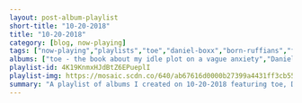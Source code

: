 ```yaml
---
layout: post-album-playlist
short-title: "10-20-2018"
title: "10-20-2018"
category: [blog, now-playing]
tags: ["now-playing","playlists","toe","daniel-boxx","born-ruffians","foals","timber-timbre","ezra-furman","jimmy-eat-world","jeffrey-lewis","the-aquabats!","the-aquabats!","various-artists"]
albums: ["toe - the book about my idle plot on a vague anxiety","Daniel Boxx - You're My Friends","Born Ruffians - This Sentence Will Ruin/ Save Your Life","Foals - Part 2 Everything Not Saved Will Be Lost","Timber Timbre - Creep On Creepin' On","Ezra Furman - Perpetual Motion People","Jimmy Eat World - Surviving","Jeffrey Lewis - Bad Wiring","The Aquabats! - Myths, Legends And Other Amazing Adventures Vol. 2","The Aquabats! - The Aquabats! vs the Floating Eye of Death! and Other Amazing Adventures, Vol. 1","Various Artists - Screamer"]
playlist-id: 4K19KnmxHJdBtZ6EPueplI
playlist-img: https://mosaic.scdn.co/640/ab67616d0000b27399a4431ff3cb55f2ce7a7a5cab67616d0000b273bece64c47957bcf1da2e40d3ab67616d0000b273d4e5892341fbc81751662d3bab67616d0000b273e028fc19322d1b982004eb9d
summary: "A playlist of albums I created on 10-20-2018 featuring toe, Daniel Boxx, Born Ruffians, Foals, Timber Timbre, Ezra Furman, Jimmy Eat World, Jeffrey Lewis, The Aquabats!, The Aquabats!, and Various Artists"
---
```

